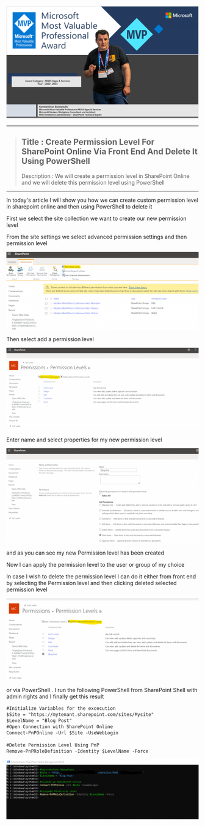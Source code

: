 ![Boutsioulis_Konstantinos!](assets/image.png "Icon")

----
>  ## Title :  Create Permission Level For SharePoint Online Via Front End And Delete It Using PowerShell 
>  
>  Description :  We will create a permission level in SharePoint Online and we will delete this permission level using PowerShell 
----
<p>In today's article I will show you how we can create custom permission level in sharepoint online and then using PowerShell to delete it</p>

<p>First we select the site collection we want to create our new permission level</p>

<p>From the site settings we select advanced permission settings and then permission level</p>

![Boutsioulis_Konstantinos!](assets/1.png "Icon")

<p>Then select add a permission level</p>

![Boutsioulis_Konstantinos!](assets/2.png "Icon")

<p>Enter name and select properties for my new permission level</p>


![Boutsioulis_Konstantinos!](assets/3.png "Icon")


<p>and as you can see my new Permission level has been created</p>

<p>Now I can apply the permission level to the user or group of my choice</p>

<p>In case I wish to delete the permission level I can do it either from front end by selecting the Permission level and then clicking deleted selected permission level</p>

![Boutsioulis_Konstantinos!](assets/4.png "Icon")


<p>or via PowerShell . I run the following PowerShell from SharePoint Shell with admin rights and I finally get this result</p>


```
#Initialize Variables for the excecution
$Site = "https://mytenant.sharepoint.com/sites/Mysite"
$LevelName = "Blog Post"
#Open Connection with SharePoint Online
Connect-PnPOnline -Url $Site -UseWebLogin
 
#Delete Permission Level Using PnP 
Remove-PnPRoleDefinition -Identity $LevelName -Force
```


![Boutsioulis_Konstantinos!](assets/5.png "Icon")

<p></p>




